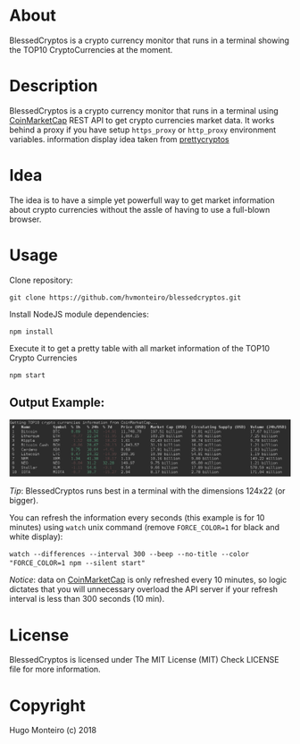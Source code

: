 # About
BlessedCryptos is a crypto currency monitor that runs in a terminal showing the TOP10 CryptoCurrencies at the moment.


# Description
BlessedCryptos is a crypto currency monitor that runs in a terminal using [CoinMarketCap](http://www.coinmarketcap.com) REST API to get crypto currencies market data.
It works behind a proxy if you have setup `https_proxy` or `http_proxy` environment variables.
information display idea taken from [prettycryptos](https://github.com/tiaanduplessis/prettycryptos/)


# Idea
The idea is to have a simple yet powerfull way to get market information about crypto currencies without the assle of having to use a full-blown browser.


# Usage
Clone repository:
```
git clone https://github.com/hvmonteiro/blessedcryptos.git
```

Install NodeJS module dependencies:
```
npm install
```

Execute it to get a pretty table with all market information of the TOP10 Crypto Currencies
```
npm start
```

## Output Example:
![](images/output-example.png?raw=true)

*Tip*: BlessedCryptos runs best in a terminal with the dimensions 124x22 (or bigger).

You can refresh the information every <n> seconds (this example is for 10 minutes) using `watch` unix command (remove `FORCE_COLOR=1` for black and white display):
```
watch --differences --interval 300 --beep --no-title --color  "FORCE_COLOR=1 npm --silent start"
```
*Notice*: data on [CoinMarketCap](http://www.coinmarketcap.com) is only refreshed every 10 minutes, so logic dictates that you will unnecessary overload the API server if your refresh interval is less than 300 seconds (10 min).


# License
BlessedCryptos is licensed under The MIT License (MIT)
Check LICENSE file for more information.


# Copyright
Hugo Monteiro (c) 2018

